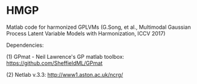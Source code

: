 # HMGP

Matlab code for harmonized GPLVMs (G.Song, et al., Multimodal Gaussian Process Latent Variable Models with Harmonization, ICCV 2017)

Dependencies:

(1) GPmat - Neil Lawrence's GP matlab toolbox: https://github.com/SheffieldML/GPmat

(2) Netlab v.3.3: http://www1.aston.ac.uk/ncrg/
